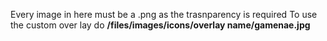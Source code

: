 Every image in here must be a .png as the trasnparency is required
To use the custom over lay do **/files/images/icons/overlay name/gamenae.jpg**